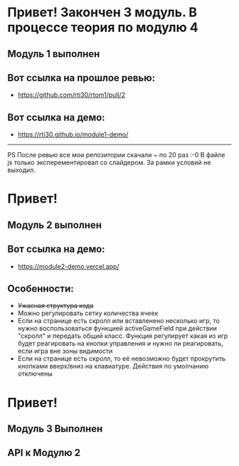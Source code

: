 # Привет! Закончен 3 модуль. В процессе теория по модулю 4
## Модуль 1 выполнен
## Вот ссылка на прошлое ревью:
- https://github.com/rti30/rtom1/pull/2

## Вот ссылка на демо:
- https://rti30.github.io/module1-demo/
***
PS После ревью все мои репозитории скачали ~ по 20 раз :-0
В файле js только эксперементировал со слайдером. За рамки условий не выходил.

# Привет!
## Модуль 2 выполнен
## Вот ссылка на демо:
- https://module2-demo.vercel.app/

## Особенности:
- ~~Ужасная структура кода~~
- Можно регулировать сетку количества ячеек
- Если на странице есть скролл или вставленено несколько игр, то нужно воспользоваться функцией activeGameField при действии "скролл" и передать общий класс. Функция регулирует какая из игр будет реагировать на кнопки управления и нужно ли реагировать, если игра вне зоны видимости
- Если на странице есть скролл, то её невозможно будет прокрутить кнопками вверх/вниз на клавиатуре. Действия по умолчанию отключены
# Привет!
## Модуль 3 Выполнен

## API к Модулю 2